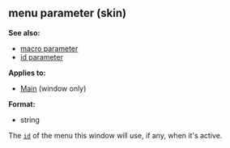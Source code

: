 ## menu parameter (skin)
**See also:**
*   [macro parameter](/%7Bskin%7D/param/macro)
*   [id parameter](/%7Bskin%7D/param/id)
<!-- -->
**Applies to:**
*   [Main](/%7Bskin%7D/control/main) (window only)
<!-- -->
**Format:**
*   string


The [`id`](/%7Bskin%7D/param/id) of the menu this window
will use, if any, when it\'s active.